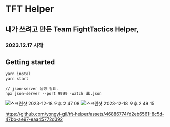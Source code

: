 # TFT Helper
## 내가 쓰려고 만든 Team FightTactics Helper,
### 2023.12.17 시작

## Getting started
```bash
yarn instal
yarn start
```

```
// json-server 실행 필요.
npx json-server --port 9999 -watch db.json
```

![스크린샷 2023-12-18 오후 2 47 08](https://github.com/yongyi-gil/tft-helper/assets/46886774/2110bc9b-94cd-4cf3-a4c5-4bd2af4948cf)
![스크린샷 2023-12-18 오후 2 49 15](https://github.com/yongyi-gil/tft-helper/assets/46886774/b91c93e8-5513-4cfa-b136-401499df899f)


https://github.com/yongyi-gil/tft-helper/assets/46886774/d2eb6561-8c5d-47bb-ae97-eaa45772d392

